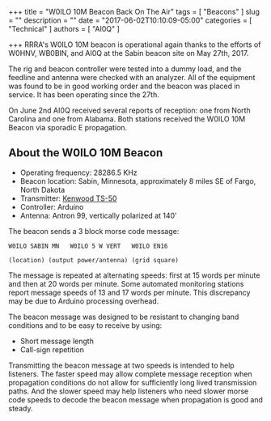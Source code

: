 +++
title = "W0ILO 10M Beacon Back On The Air"
tags = [ "Beacons" ]
slug = ""
description = ""
date = "2017-06-02T10:10:09-05:00"
categories = [ "Technical" ]
authors = [ "AI0Q" ]

+++
RRRA's W0ILO 10M beacon is operational again thanks to the efforts of W0HNV,
WB0BIN, and AI0Q at the Sabin beacon site on May 27th, 2017.
<!--more-->
	
The rig and beacon controller were tested into a dummy load, and the
feedline and antenna were checked with an analyzer. All of the equipment
was found to be in good working order and the beacon was placed in service.
It has been operating since the 27th.

On June 2nd AI0Q received several reports of reception: one from North
Carolina and one from Alabama. Both stations received the W0ILO 10M
Beacon via sporadic E propagation.

## About the W0ILO 10M Beacon

* Operating frequency: 28286.5 KHz
* Beacon location: Sabin, Minnesota, approximately 8 miles SE of Fargo, North
Dakota
* Transmitter: [Kenwood TS-50](http://www.rigpix.com/kenwood/ts50s.htm)
* Controller: Arduino
* Antenna: Antron 99, vertically polarized at 140'

The beacon sends a 3 block morse code message:

	W0ILO SABIN MN   W0ILO 5 W VERT   W0ILO EN16
		
	(location) (output power/antenna) (grid square)

The message is repeated at alternating speeds: first at 15 words per
minute and then at 20 words per minute. Some automated monitoring
stations report message speeds of 13 and 17 words per minute. This discrepancy
may be due to Arduino processing overhead.

The beacon message was designed to be resistant to changing band
conditions and to be easy to receive by using:

* Short message length
* Call-sign repetition

Transmitting the beacon message at two speeds is intended to help
listeners. The faster speed may allow complete message reception
when propagation conditions do not allow for sufficiently long lived
transmission paths. And the slower speed may help listeners who need slower
morse code speeds to decode the beacon message when propagation is good
and steady.

